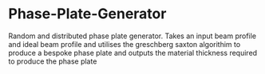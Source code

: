 # Phase-Plate-Generator
Random and distributed phase plate generator. Takes an input beam profile and ideal beam profile and utilises the greschberg saxton algorithim to produce a bespoke phase plate and outputs the material thickness required to produce the phase plate
